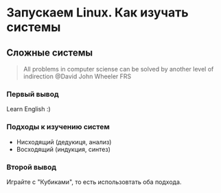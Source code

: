 # Запускаем Linux. Как изучать системы
## Сложные системы
>All problems in computer sciense can be solved by another level of indirection
>@David John Wheeler FRS

### Первый вывод 
Learn English :)

 ### Подходы к изучению систем
 - Нисходящий (дедукиця, анализ)
 - Восходящий (индукция, синтез)

### Второй вывод
Играйте с "Кубиками", то есть использовтать оба подхода.




